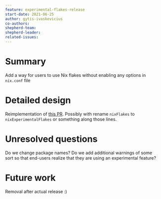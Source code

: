 ```yaml
---
feature: experimental-flakes-release
start-date: 2021-06-25
author: gytis-ivaskevicius
co-authors:
shepherd-team:
shepherd-leader:
related-issues:
---
```


# Summary
[summary]: #summary

Add a way for users to use Nix flakes without enabling any options in `nix.conf` file

# Detailed design
[design]: #detailed-design
Reimplementation of [this PR](https://github.com/NixOS/nixpkgs/pull/120141).
Possibly with rename `nixFlakes` to `nixExperimentalFlakes` or something along
those lines.

# Unresolved questions
[unresolved]: #unresolved-questions

Do we change package names?
Do we add additional warnings of some sort so that end-users realize that they
are using an experimental feature?

# Future work
[future]: #future-work

Removal after actual release :)

